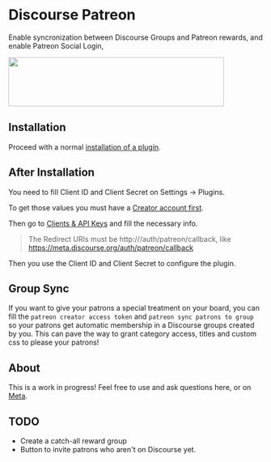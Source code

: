 # Discourse Patreon

Enable syncronization between Discourse Groups and Patreon rewards, and enable Patreon Social Login,

<img src="https://s3.amazonaws.com/patreon_public_assets/toolbox/patreon.png" width="426" height="97">

## Installation

Proceed with a normal [installation of a plugin](https://meta.discourse.org/t/install-a-plugin/19157?u=falco).


## After Installation

You need to fill Client ID and Client Secret on Settings -> Plugins.

To get those values you must have a [Creator account first](https://www.patreon.com/become-a-patreon-creator).

Then go to [Clients & API Keys](https://www.patreon.com/platform/documentation/clients) and fill the necessary info.

> The Redirect URIs must be http://<DISCOURSE BASE URL>/auth/patreon/callback, like https://meta.discourse.org/auth/patreon/callback

Then you use the Client ID and Client Secret to configure the plugin.

## Group Sync

If you want to give your patrons a special treatment on your board, you can fill the `patreon creator access token` and `patreon sync patrons to group` so your patrons get automatic membership in a Discourse groups created by you.
This can pave the way to grant category access, titles and custom css to please your patrons!

## About

This is a work in progress! Feel free to use and ask questions here, or on [Meta](https://meta.discourse.org).

## TODO

- Create a catch-all reward group
- Button to invite patrons who aren't on Discourse yet.
